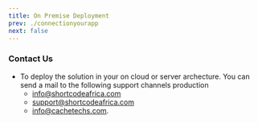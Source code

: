 ```yaml
---
title: On Premise Deployment
prev: ./connectionyourapp
next: false
--- 
```


### Contact Us
- To deploy the solution in your on cloud or server archecture. You can send a mail to the following support channels  production
    - info@shortcodeafrica.com
    - support@shortcodeafrica.com 
    - info@cachetechs.com.
